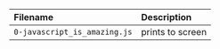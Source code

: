 | Filename | Description |
| :------- | :---------- |
|`0-javascript_is_amazing.js` | prints to screen |
